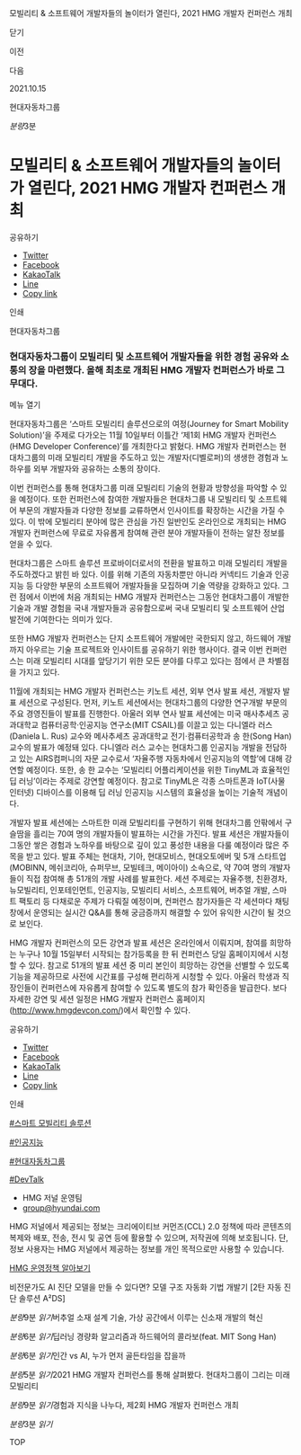 모빌리티 & 소프트웨어 개발자들의 놀이터가 열린다, 2021 HMG 개발자 컨퍼런스 개최






닫기

이전

다음

2021.10.15

현대자동차그룹


*분량*3분

# 모빌리티 & 소프트웨어 개발자들의 놀이터가 열린다, 2021 HMG 개발자 컨퍼런스 개최

공유하기

* [Twitter](# "새창으로 열림")
* [Facebook](# "새창으로 열림")
* [KakaoTalk](# "새창으로 열림")
* [Line](# "새창으로 열림")
* [Copy link](#)

인쇄

현대자동차그룹



### 현대자동차그룹이 모빌리티 및 소프트웨어 개발자들을 위한 경험 공유와 소통의 장을 마련했다. 올해 최초로 개최된 HMG 개발자 컨퍼런스가 바로 그 무대다.

메뉴 열기



현대자동차그룹은 ‘스마트 모빌리티 솔루션으로의 여정(Journey for Smart Mobility Solution)’을 주제로 다가오는 11월 10일부터 이틀간 ‘제1회 HMG 개발자 컨퍼런스(HMG Developer Conference)’를 개최한다고 밝혔다. HMG 개발자 컨퍼런스는 현대차그룹의 미래 모빌리티 개발을 주도하고 있는 개발자(디벨로퍼)의 생생한 경험과 노하우를 외부 개발자와 공유하는 소통의 장이다.

이번 컨퍼런스를 통해 현대차그룹 미래 모빌리티 기술의 현황과 방향성을 파악할 수 있을 예정이다. 또한 컨퍼런스에 참여한 개발자들은 현대차그룹 내 모빌리티 및 소프트웨어 부문의 개발자들과 다양한 정보를 교류하면서 인사이트를 확장하는 시간을 가질 수 있다. 이 밖에 모빌리티 분야에 많은 관심을 가진 일반인도 온라인으로 개최되는 HMG 개발자 컨퍼런스에 무료로 자유롭게 참여해 관련 분야 개발자들이 전하는 알찬 정보를 얻을 수 있다.



현대차그룹은 스마트 솔루션 프로바이더로서의 전환을 발표하고 미래 모빌리티 개발을 주도하겠다고 밝힌 바 있다. 이를 위해 기존의 자동차뿐만 아니라 커넥티드 기술과 인공지능 등 다양한 부문의 소프트웨어 개발자들을 모집하며 기술 역량을 강화하고 있다. 그런 점에서 이번에 처음 개최되는 HMG 개발자 컨퍼런스는 그동안 현대차그룹이 개발한 기술과 개발 경험을 국내 개발자들과 공유함으로써 국내 모빌리티 및 소프트웨어 산업 발전에 기여한다는 의미가 있다.

또한 HMG 개발자 컨퍼런스는 단지 소프트웨어 개발에만 국한되지 않고, 하드웨어 개발까지 아우르는 기술 프로젝트와 인사이트를 공유하기 위한 행사이다. 결국 이번 컨퍼런스는 미래 모빌리티 시대를 앞당기기 위한 모든 분야를 다루고 있다는 점에서 큰 차별점을 가지고 있다.

11월에 개최되는 HMG 개발자 컨퍼런스는 키노트 세션, 외부 연사 발표 세션, 개발자 발표 세션으로 구성된다. 먼저, 키노트 세션에서는 현대차그룹의 다양한 연구개발 부문의 주요 경영진들이 발표를 진행한다. 아울러 외부 연사 발표 세션에는 미국 매사추세츠 공과대학교 컴퓨터공학·인공지능 연구소(MIT CSAIL)를 이끌고 있는 다니엘라 러스(Daniela L. Rus) 교수와 메사추세츠 공과대학교 전기·컴퓨터공학과 송 한(Song Han) 교수의 발표가 예정돼 있다. 다니엘라 러스 교수는 현대차그룹 인공지능 개발을 전담하고 있는 AIRS컴퍼니의 자문 교수로서 ‘자율주행 자동차에서 인공지능의 역할’에 대해 강연할 예정이다. 또한, 송 한 교수는 ‘모빌리티 어플리케이션을 위한 TinyML과 효율적인 딥 러닝’이라는 주제로 강연할 예정이다. 참고로 TinyML은 각종 스마트폰과 IoT(사물 인터넷) 디바이스를 이용해 딥 러닝 인공지능 시스템의 효율성을 높이는 기술적 개념이다.

개발자 발표 세션에는 스마트한 미래 모빌리티를 구현하기 위해 현대차그룹 안팎에서 구슬땀을 흘리는 70여 명의 개발자들이 발표하는 시간을 가진다. 발표 세션은 개발자들이 그동안 쌓은 경험과 노하우를 바탕으로 깊이 있고 풍성한 내용을 다룰 예정이라 많은 주목을 받고 있다. 발표 주체는 현대차, 기아, 현대모비스, 현대오토에버 및 5개 스타트업(MOBINN, 메쉬코리아, 슈퍼무브, 모빌테크, 메이아이) 소속으로, 약 70여 명의 개발자들이 직접 참여해 총 51개의 개발 사례를 발표한다. 세션 주제로는 자율주행, 친환경차, 뉴모빌리티, 인포테인먼트, 인공지능, 모빌리티 서비스, 소프트웨어, 버추얼 개발, 스마트 팩토리 등 다채로운 주제가 다뤄질 예정이며, 컨퍼런스 참가자들은 각 세션마다 채팅창에서 운영되는 실시간 Q&A를 통해 궁금증까지 해결할 수 있어 유익한 시간이 될 것으로 보인다.

HMG 개발자 컨퍼런스의 모든 강연과 발표 세션은 온라인에서 이뤄지며, 참여를 희망하는 누구나 10월 15일부터 시작되는 참가등록을 한 뒤 컨퍼런스 당일 홈페이지에서 시청할 수 있다. 참고로 51개의 발표 세션 중 미리 본인이 희망하는 강연을 선별할 수 있도록 기능을 제공하므로 사전에 시간표를 구성해 편리하게 시청할 수 있다. 아울러 학생과 직장인들이 컨퍼런스에 자유롭게 참여할 수 있도록 별도의 참가 확인증을 발급한다. 보다 자세한 강연 및 세션 일정은 HMG 개발자 컨퍼런스 홈페이지(<http://www.hmgdevcon.com/>)에서 확인할 수 있다.



공유하기

* [Twitter](# "새창으로 열림")
* [Facebook](# "새창으로 열림")
* [KakaoTalk](# "새창으로 열림")
* [Line](# "새창으로 열림")
* [Copy link](#)

인쇄

[#스마트 모빌리티 솔루션](/tag/2195)

[#인공지능](/tag/1526)

[#현대자동차그룹](/tag/727)

[#DevTalk](/tag/2716)



* HMG 저널 운영팀
* [group@hyundai.com](mailto:group@hyundai.com)

HMG 저널에서 제공되는 정보는 크리에이티브 커먼즈(CCL) 2.0 정책에 따라 콘텐츠의 복제와 배포, 전송, 전시 및 공연 등에 활용할 수 있으며, 저작권에 의해 보호됩니다.
단, 정보 사용자는 HMG 저널에서 제공하는 정보를 개인 목적으로만 사용할 수 있습니다.

[HMG 운영정책 알아보기](/footer/operationRegist)

비전문가도 AI 진단 모델을 만들 수 있다면? 모델 구조 자동화 기법 개발기 [2탄 자동 진단 솔루션 A²DS]

*분량*9분 *읽기*버추얼 소재 설계 기술, 가상 공간에서 이루는 신소재 개발의 혁신

*분량*6분 *읽기*딥러닝 경량화 알고리즘과 하드웨어의 콜라보(feat. MIT Song Han)

*분량*6분 *읽기*인간 vs AI, 누가 먼저 골든타임을 잡을까

*분량*5분 *읽기*2021 HMG 개발자 컨퍼런스를 통해 살펴봤다. 현대차그룹이 그리는 미래 모빌리티

*분량*9분 *읽기*경험과 지식을 나누다, 제2회 HMG 개발자 컨퍼런스 개최

*분량*3분 *읽기*

TOP